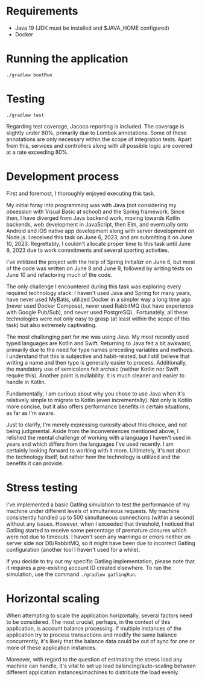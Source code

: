 # Requirements
- Java 19 (JDK must be installed and $JAVA_HOME configured)
- Docker

# Running the application
`./gradlew bootRun`

# Testing
`./gradlew test`

Regarding test coverage, Jacoco reporting is included. The coverage is slightly under 80%, primarily due to Lombok annotations. Some of these annotations are only necessary within the scope of integration tests. Apart from this, services and controllers along with all possible logic are covered at a rate exceeding 80%.

# Development process

First and foremost, I thoroughly enjoyed executing this task.

My initial foray into programming was with Java (not considering my obsession with Visual Basic at school) and the Spring framework. Since then, I have diverged from Java backend work, moving towards Kotlin backends, web development in JavaScript, then Elm, and eventually onto Android and iOS native app development along with server development on Node.js. I received this task on June 6, 2023, and am submitting it on June 10, 2023. Regrettably, I couldn't allocate proper time to this task until June 8, 2023 due to work commitments and several sporting activities.

I've initilized the project with the help of Spring Initializr on June 6, but most of the code was written on June 8 and June 9, followed by writing tests on June 10 and refactoring much of the code.

The only challenge I encountered during this task was exploring every required technology stack: I haven't used Java and Spring for many years, have never used MyBatis, utilized Docker in a simpler way a long time ago (never used Docker Compose), never used RabbitMQ (but have experience with Google Pub/Sub), and never used PostgreSQL. Fortunately, all these technologies were not only easy to grasp (at least within the scope of this task) but also extremely captivating.

The most challenging part for me was using Java. My most recently used typed languages are Kotlin and Swift. Returning to Java felt a bit awkward, primarily due to the need for type names preceding variables and methods. I understand that this is subjective and habit-related, but I still believe that writing a name and then type is generally easier to process. Additionally, the mandatory use of semicolons felt archaic (neither Kotlin nor Swift require this). Another point is nullability. It is much cleaner and easier to handle in Kotlin.

Fundamentally, I am curious about why you chose to use Java when it's relatively simple to migrate to Kotlin (even incrementally). Not only is Kotlin more concise, but it also offers performance benefits in certain situations, as far as I'm aware.

Just to clarify, I'm merely expressing curiosity about this choice, and not being judgmental. Aside from the inconveniences mentioned above, I relished the mental challenge of working with a language I haven't used in years and which differs from the languages I've used recently. I am certainly looking forward to working with it more. Ultimately, it's not about the technology itself, but rather how the technology is utilized and the benefits it can provide.

# Stress testing
I've implemented a basic Gatling simulation to test the performance of my machine under different levels of simultaneous requests. My machine consistently handled up to 500 simultaneous connections (within a second) without any issues. However, when I exceeded that threshold, I noticed that Gatling started to receive some percentage of premature closures which were not due to timeouts. I haven't seen any warnings or errors neither on server side nor DB/RabbitMQ, so it might have been due to incorrect Gatling configuration (another tool I haven't used for a while).

If you decide to try out my specific Gatling implementation, please note that it requires a pre-existing account ID created elsewhere. To run the simulation, use the command `./gradlew gatlingRun`.

# Horizontal scaling
When attempting to scale the application horizontally, several factors need to be considered. The most crucial, perhaps, in the context of this application, is account balance processing. If multiple instances of the application try to process transactions and modify the same balance concurrently, it's likely that the balance data could be out of sync for one or more of these application instances.

Moreover, with regard to the question of estimating the stress load any machine can handle, it's vital to set up load balancing/auto-scaling between different application instances/machines to distribute the load evenly.
